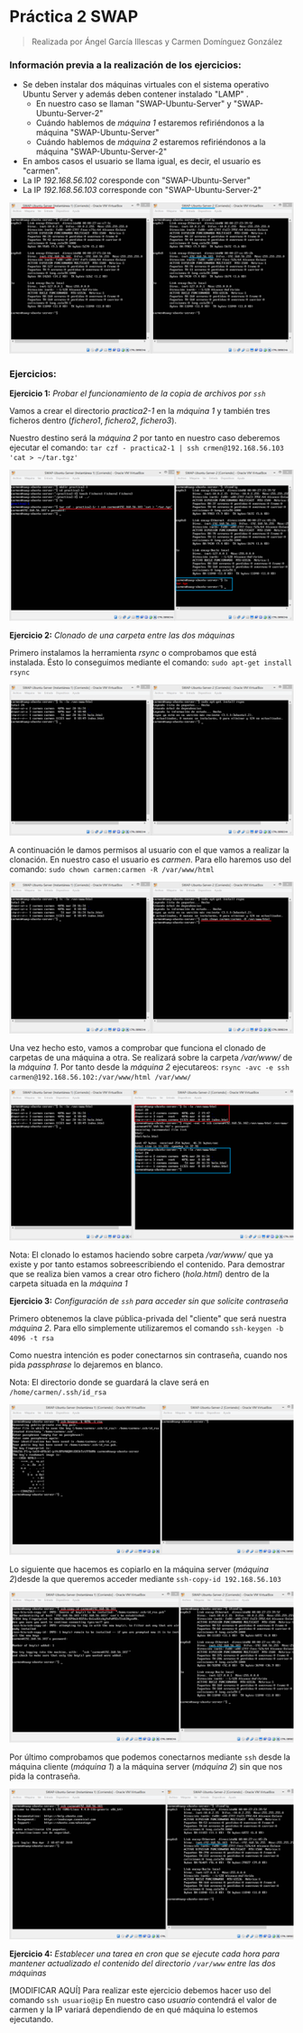 # Práctica 2 SWAP
> Realizada por Ángel García Illescas y Carmen Domínguez González

### Información previa a la realización de los ejercicios:

* Se deben instalar dos máquinas virtuales con el sistema operativo Ubuntu Server y además deben contener instalado "LAMP" .
  * En nuestro caso se llaman "SWAP-Ubuntu-Server" y "SWAP-Ubuntu-Server-2"
  * Cuándo hablemos de *máquina 1* estaremos refiriéndonos a la máquina "SWAP-Ubuntu-Server"
  * Cuándo hablemos de *máquina 2* estaremos refiriéndonos a la máquina "SWAP-Ubuntu-Server-2"
* En ambos casos el usuario se llama igual, es decir, el usuario es "carmen".
* La IP *192.168.56.102* coresponde con "SWAP-Ubuntu-Server"
* La IP *192.168.56.103* corresponde con "SWAP-Ubuntu-Server-2"

![Las IPs de las dos máquinas](https://github.com/carmendg/SWAP/blob/master/Practicas/Practica%202/Imagenes/captura0.png "Las IPs de las dos máquinas")

### Ejercicios:

**Ejercicio 1:** *Probar el funcionamiento de la copia de archivos por `ssh`*

Vamos a crear el directorio *practica2-1* en la *máquina 1* y también tres ficheros dentro (*fichero1*, *fichero2*, *fichero3*).

Nuestro destino será la *máquina 2* por tanto en nuestro caso deberemos ejecutar el comando:
`tar czf - practica2-1 | ssh crmen@192.168.56.103 'cat > ~/tar.tgz'`

![Resultado de copia de archivos](https://github.com/carmendg/SWAP/blob/master/Practicas/Practica%202/Imagenes/captura1.png "Resultado de copia de archivos")

**Ejercicio 2:** *Clonado de una carpeta entre las dos máquinas*

Primero instalamos la herramienta *rsync* o comprobamos que está instalada. Ésto lo conseguimos mediante el comando: `sudo apt-get install rsync`

![Instalación del paquete para la máquina 2](https://github.com/carmendg/SWAP/blob/master/Practicas/Practica%202/Imagenes/captura2.png "Instalación del paquete para la máquina 2")

A continuación le damos permisos al usuario con el que vamos a realizar la clonación. En nuestro caso el usuario es *carmen*. Para ello haremos uso del comando:
`sudo chown carmen:carmen -R /var/www/html`

![Asignación de permisos al usuario](https://github.com/carmendg/SWAP/blob/master/Practicas/Practica%202/Imagenes/captura3.png "Asignación de permisos al usuario")

Una vez hecho esto, vamos a comprobar que funciona el clonado de carpetas de una máquina a otra. Se realizará sobre la carpeta */var/www/* de la *máquina 1*. Por tanto desde la *máquina 2* ejecutareos: `rsync -avc -e ssh carmen@192.168.56.102:/var/www/html /var/www/`

![Resultado de la clonación](https://github.com/carmendg/SWAP/blob/master/Practicas/Practica%202/Imagenes/captura4.png "Resultado de la clonación")

Nota: El clonado lo estamos haciendo sobre carpeta */var/www/* que ya existe y por tanto estamos sobreescribiendo el contenido. Para demostrar que se realiza bien vamos a crear otro fichero (*hola.html*) dentro de la carpeta situada en la *máquina 1*

**Ejercicio 3:** *Configuración de `ssh` para acceder sin que solicite contraseña*

Primero obtenemos la clave pública-privada del "cliente" que será nuestra *máquina 2*. Para ello simplemente utilizaremos el comando `ssh-keygen -b 4096 -t rsa`

Como nuestra intención es poder conectarnos sin contraseña, cuando nos pida *passphrase* lo dejaremos en blanco.

Nota: El directorio donde se guardará la clave será en `/home/carmen/.ssh/id_rsa`

![Generación de la clave pública](https://github.com/carmendg/SWAP/blob/master/Practicas/Practica%202/Imagenes/captura5.png "Generación de la clave pública")

Lo siguiente que hacemos es copiarlo en la máquina server (*máquina 2*)desde la que queremos acceder mediante `ssh-copy-id 192.168.56.103`

![Copia de clave en la otra máquina](https://github.com/carmendg/SWAP/blob/master/Practicas/Practica%202/Imagenes/captura6.png "Copia de la clave en la otra máquina")

Por último comprobamos que podemos conectarnos mediante `ssh` desde la máquina cliente (*máquina 1*) a la máquina server (*máquina 2*) sin que nos pida la contraseña.

![Conexión desde ssh](https://github.com/carmendg/SWAP/blob/master/Practicas/Practica%202/Imagenes/captura7.png "Conexión de ssh")


**Ejercicio 4:** *Establecer una tarea en cron que se ejecute cada hora para mantener actualizado el contenido del directorio `/var/www` entre las dos máquinas*

[MODIFICAR AQUÍ]
Para realizar este ejercicio debemos hacer uso del comando `ssh usuario@ip`
En nuestro caso *usuario* contendrá el valor de carmen y la IP variará dependiendo de en qué máquina lo estemos ejecutando.

